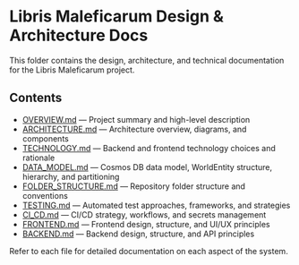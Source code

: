 # Libris Maleficarum Design & Architecture Docs

This folder contains the design, architecture, and technical documentation for the Libris Maleficarum project.

## Contents

- [OVERVIEW.md](OVERVIEW.md) — Project summary and high-level description
- [ARCHITECTURE.md](ARCHITECTURE.md) — Architecture overview, diagrams, and components
- [TECHNOLOGY.md](TECHNOLOGY.md) — Backend and frontend technology choices and rationale
- [DATA_MODEL.md](DATA_MODEL.md) — Cosmos DB data model, WorldEntity structure, hierarchy, and partitioning
- [FOLDER_STRUCTURE.md](FOLDER_STRUCTURE.md) — Repository folder structure and conventions
- [TESTING.md](TESTING.md) — Automated test approaches, frameworks, and strategies
- [CI_CD.md](CI_CD.md) — CI/CD strategy, workflows, and secrets management
- [FRONTEND.md](FRONTEND.md) — Frontend design, structure, and UI/UX principles
- [BACKEND.md](BACKEND.md) — Backend design, structure, and API principles

Refer to each file for detailed documentation on each aspect of the system.
